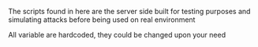The scripts found in here are the server side built for testing purposes and simulating attacks before being used on real environment

All variable are hardcoded, they could be changed upon your need
